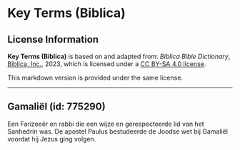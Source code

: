 # Key Terms (Biblica)

## License Information

**Key Terms (Biblica)** is based on and adapted from: _Biblica Bible Dictionary_, [Biblica, Inc.](https://www.biblica.com/), 2023, which is licensed under a [CC BY-SA 4.0 license](https://creativecommons.org/licenses/by-sa/4.0/legalcode.en).

This markdown version is provided under the same license.



--------------------------------

## Gamaliël (id: 775290)

Een Farizeeër en rabbi die een wijze en gerespecteerde lid van het Sanhedrin was. De apostel Paulus bestudeerde de Joodse wet bij Gamaliël voordat hij Jezus ging volgen.


